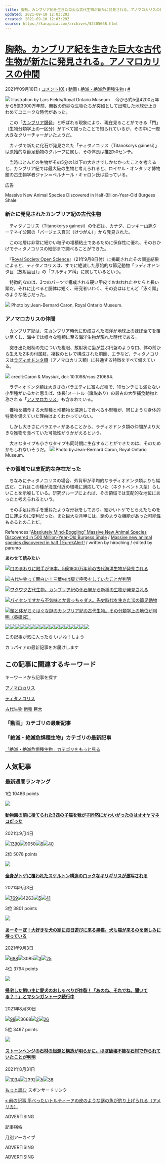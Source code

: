 ```yaml
---
title: 胸熱。カンブリア紀を生きた巨大な古代生物が新たに発見される。アノマロカリスの仲間
updated: 2021-09-10 12:03:29Z
created: 2021-09-10 12:03:29Z
source: https://karapaia.com/archives/52305668.html
---
```


# [胸熱。カンブリア紀を生きた巨大な古代生物が新たに発見される。アノマロカリスの仲間](https://karapaia.com/archives/52305668.html)

2021年09月10日 ι [コメント(0)](https://karapaia.com/archives/52305668.html#comments) ι [動画](https://karapaia.com/archives/cat_50034566.html) ι [絶滅・絶滅危惧種生物](https://karapaia.com/archives/cat_50034583.html) ι [#](http://livedoor.blogcms.jp/blog/karapaia_zaeega/article/edit?id=52305668)

![](https://livedoor.sp.blogimg.jp/karapaia_zaeega/imgs/8/5/8582f1bc.jpg)
Illustration by Lars Fields/Royal Ontario Museum
　今から約5億4200万年から5億3000万年前、無数の奇妙な生物たちが突如として出現した地球史上きわめてユニークな時代があった。

　この「[カンブリア爆発](https://ja.wikipedia.org/wiki/%E3%82%AB%E3%83%B3%E3%83%96%E3%83%AA%E3%82%A2%E7%88%86%E7%99%BA)」と呼ばれる現象により、現在見ることができる「門」（生物分類学上の一区分）がすべて揃ったことで知られているが、その中に一際大きなクリーチャーがいたようだ。

　カナダで新たに化石が発見された「ティタノコリス（Titanokorys gainesi）」は原始的な節足動物のグループに属し、その体長は推定50センチ。

　当時ほとんどの生物がその5分の1以下の大きさでしかなかったことを考えると、カンブリア紀では最大級の生物と考えられると、ロイヤル・オンタリオ博物館の古生物学者ジャン＝ベルナール・キャロン氏は語っている。

広告

Massive New Animal Species Discovered in Half-Billion-Year-Old Burgess Shale

### 新たに発見されたカンブリア紀の古代生物

　ティタノコリス（Titanokorys gainesi）の化石は、カナダ、ロッキー山脈クーテネイ公園の「バージェス頁岩（けつがん）」から発見された。

　この地層は非常に細かい粒子の堆積粘土であるために保存性に優れ、そのおかげでティタノコリスの細部まで調べることができた。

　『[Royal Society Open Science](https://royalsocietypublishing.org/doi/10.1098/rsos.210664)』（21年9月8日付）に掲載されたその調査結果によると、ティタノコリスは、すでに絶滅した原始的な節足動物「ラディオドンタ目（放射歯目）」の「フルディア科」に属しているという。

　特徴的なのは、3つのパーツで構成される硬い甲皮でおおわれたやたらと長い頭だ。それに比べると胴体は短く、研究者いわく、その姿はほとんど「泳ぐ頭」のような感じだった。

![](https://livedoor.blogimg.jp/karapaia_zaeega/imgs/9/3/93f44351.jpg)
Photo by:Jean-Bernard Caron, Royal Ontario Museum.

### アノマロカリスの仲間

　カンブリア紀は、先カンブリア時代に形成された海洋が地球上のほぼ全てを覆い尽くし、海中では様々な種類に至る海洋生物が現れた時代である。

　突き出た眼柄の先についた複眼、放射状に歯が並ぶ円盤のような口、体の前から生えた2本の付属肢、複数のヒレで構成された胴節、エラなど、ティタノコリスは[ラディオドンタ類](https://ja.wikipedia.org/wiki/%E3%82%A2%E3%83%8E%E3%83%9E%E3%83%AD%E3%82%AB%E3%83%AA%E3%82%B9%E9%A1%9E)（アノマロカリス類）に共通する特徴をすべて備えている。

![](https://livedoor.blogimg.jp/karapaia_zaeega/imgs/0/e/0ee562b2.jpg)
credit:Caron & Moysiuk, doi: 10.1098/rsos.210664.

　ラディオドンタ類は大きさのバラエティに富んだ種で、10センチにも満たない小型種がいるかと思えば、体長1メートル（諸説あり）の最古の大型捕食動物と称される「[アノマロカリス](https://karapaia.com/archives/52054129.html)」も含まれている。

　獲物を捕食する大型種と堆積物を濾過して食べる小型種が、同じような身体的特徴を備えていた理由はよくわかっていない。

　しかし大きさにバラエティがあることから、ラディオドンタ類の仲間がより大きな獲物を食べていた可能性がうかがえるという。

　大きなタイプも小さなタイプも同時期に生存することができたのは、そのためかもしれないそうだ。
![](https://livedoor.blogimg.jp/karapaia_zaeega/imgs/f/f/ff348a18.jpg)
Photo by:Jean-Bernard Caron, Royal Ontario Museum.

### その領域では支配的な存在だった

　ちなみにティタノコリスの場合、外背甲が平均的なラディオドンタ類よりも幅広だ。これはこの種が海底付近の環境に適応していた（ネクトベントス型）らしいことを示唆している。研究グループによれば、その領域では支配的な地位にあったと考えられるという。

　その手足は熊手を重ねたような形状をしており、細かいトゲでとらえたものを口に運ぶのに便利だった。また巨大な背甲には、鋤のような機能があった可能性もあるとのことだ。

References:“[Absolutely Mind-Boggling” Massive New Animal Species Discovered in 500 Million-Year-Old Burgess Shale](https://scitechdaily.com/absolutely-mind-boggling-massive-new-animal-species-discovered-in-500-million-year-old-burgess-shale/) / [Massive new animal species discovered in half | EurekAlert!](https://www.eurekalert.org/news-releases/927332) / written by hiroching / edited by parumo

**あわせて読みたい**

[![](https://livedoor.blogimg.jp/karapaia_zaeega/imgs/b/4/b4e9c928.jpg)口のまわりに触手が18本。5億1800万年前の古代海洋生物が発見される](https://karapaia.com/archives/52272748.html)

[![](https://livedoor.blogimg.jp/karapaia_zaeega/imgs/0/f/0ffb4160.jpg)古代生物って面白い！三葉虫は脚で呼吸をしていたことが判明](https://karapaia.com/archives/52300896.html)

[![](https://livedoor.blogimg.jp/karapaia_zaeega/imgs/5/e/5e9db65b.jpg)ワクワク古代生物。カンブリア紀の化石層から新種の生物が発見される](https://karapaia.com/archives/52272443.html)

[![](https://livedoor.blogimg.jp/karapaia_zaeega/imgs/6/6/6637bd54.jpg)パイセンですから不気味とか言っちゃダメ。先史時代を生きた10の節足動物](https://karapaia.com/archives/52220133.html)

[![](https://livedoor.blogimg.jp/karapaia_zaeega/imgs/9/b/9b2f6a99.jpg)頭と体がちぐはぐな謎のカンブリア紀の古代生物。その分類学上の地位が判明（英研究）](https://karapaia.com/archives/52271682.html)

![](https://livedoor.blogimg.jp/karapaia_zaeega/imgs/8/5/8582f1bc.jpg)![](https://livedoor.blogimg.jp/karapaia_zaeega/imgs/d/0/d0551eb4.jpg)![](https://livedoor.sp.blogimg.jp/karapaia_zaeega/imgs/8/5/8582f1bc.jpg)![](https://livedoor.blogimg.jp/karapaia_zaeega/imgs/9/3/93f44351.jpg)![](https://livedoor.blogimg.jp/karapaia_zaeega/imgs/3/6/36166763.jpg)![](https://livedoor.blogimg.jp/karapaia_zaeega/imgs/9/f/9f9c3680.jpg)![](https://livedoor.blogimg.jp/karapaia_zaeega/imgs/0/e/0ee562b2.jpg)![](https://livedoor.blogimg.jp/karapaia_zaeega/imgs/d/7/d7e6ad68.jpg)![](https://livedoor.blogimg.jp/karapaia_zaeega/imgs/5/f/5f3ebfdc.jpg)![](https://livedoor.blogimg.jp/karapaia_zaeega/imgs/f/f/ff348a18.jpg)![](https://livedoor.blogimg.jp/karapaia_zaeega/imgs/8/0/80d6a10f.jpg)![](https://livedoor.blogimg.jp/karapaia_zaeega/imgs/7/f/7fdf14ec.jpg)![](https://livedoor.blogimg.jp/karapaia_zaeega/imgs/b/4/b4e9c928.jpg)![](https://livedoor.blogimg.jp/karapaia_zaeega/imgs/0/f/0ffb4160.jpg)![](https://livedoor.blogimg.jp/karapaia_zaeega/imgs/5/e/5e9db65b.jpg)![](https://livedoor.blogimg.jp/karapaia_zaeega/imgs/6/6/6637bd54.jpg)![](https://livedoor.blogimg.jp/karapaia_zaeega/imgs/9/b/9b2f6a99.jpg)

この記事が気に入ったら
いいね！しよう

カラパイアの最新記事をお届けします

## この記事に関連するキーワード

キーワードから記事を探す

[アノマロカリス](https://karapaia.com/tag/%E3%82%A2%E3%83%8E%E3%83%9E%E3%83%AD%E3%82%AB%E3%83%AA%E3%82%B9)

[ティタノコリス](https://karapaia.com/tag/%E3%83%86%E3%82%A3%E3%82%BF%E3%83%8E%E3%82%B3%E3%83%AA%E3%82%B9)

[古代生物](https://karapaia.com/tag/%E5%8F%A4%E4%BB%A3%E7%94%9F%E7%89%A9)
[新種](https://karapaia.com/tag/%E6%96%B0%E7%A8%AE)
[巨大](https://karapaia.com/tag/%E5%B7%A8%E5%A4%A7)

### 「動画」カテゴリの最新記事

### 「絶滅・絶滅危惧種生物」カテゴリの最新記事

[「絶滅・絶滅危惧種生物」カテゴリをもっと見る](https://karapaia.com/archives/cat_50034583.html)

## 人気記事

### 最新週間ランキング

1位
10486 points

[![](https://livedoor.blogimg.jp/karapaia_zaeega/imgs/7/b/7bfb8dc9.jpg)](https://karapaia.com/archives/52305497.html)

#### [動物園の前に捨てられた3匹の子猫を我が子同然にかわいがったのはオオヤマネコだった](https://karapaia.com/archives/52305497.html)

2021年9月4日

[![](https://livedoor.4.blogimg.jp/karapaia_zaeega/imgs/6/f/6f07d0be.png)1390](https://twitter.com/search?q=https%3A%2F%2Fkarapaia.com%2Farchives%2F52305497.html)![](https://livedoor.4.blogimg.jp/karapaia_zaeega/imgs/2/7/27bc7918.png)9050[![](https://livedoor.4.blogimg.jp/karapaia_zaeega/imgs/9/2/924bd12b.png)6](http://b.hatena.ne.jp/entry/karapaia.com/archives/52305497.html)[![](https://livedoor.4.blogimg.jp/karapaia_zaeega/imgs/b/f/bf696b62.png)40](https://karapaia.com/archives/52305497.html#comments)

2位
5078 points

[![](https://livedoor.blogimg.jp/karapaia_zaeega/imgs/8/0/80d59e19.jpg)](https://karapaia.com/archives/52289142.html)

#### [全身がトゲに覆われたスケルトン構造のロックなキリギリスが激写される](https://karapaia.com/archives/52289142.html)

2021年9月3日

[![](https://livedoor.4.blogimg.jp/karapaia_zaeega/imgs/6/f/6f07d0be.png)769](https://twitter.com/search?q=https%3A%2F%2Fkarapaia.com%2Farchives%2F52289142.html)![](https://livedoor.4.blogimg.jp/karapaia_zaeega/imgs/2/7/27bc7918.png)4263[![](https://livedoor.4.blogimg.jp/karapaia_zaeega/imgs/9/2/924bd12b.png)5](http://b.hatena.ne.jp/entry/karapaia.com/archives/52289142.html)[![](https://livedoor.4.blogimg.jp/karapaia_zaeega/imgs/b/f/bf696b62.png)41](https://karapaia.com/archives/52289142.html#comments)

3位
3801 points

[![](https://livedoor.blogimg.jp/karapaia_zaeega/imgs/c/9/c9f74e26.jpg)](https://karapaia.com/archives/52305444.html)

#### [あーそーぼ！大好きな犬の家に毎日遊びに来る黒猫。犬も猫が来るのを楽しみに待っている](https://karapaia.com/archives/52305444.html)

2021年9月3日

[![](https://livedoor.4.blogimg.jp/karapaia_zaeega/imgs/6/f/6f07d0be.png)688](https://twitter.com/search?q=https%3A%2F%2Fkarapaia.com%2Farchives%2F52305444.html)![](https://livedoor.4.blogimg.jp/karapaia_zaeega/imgs/2/7/27bc7918.png)3085[![](https://livedoor.4.blogimg.jp/karapaia_zaeega/imgs/9/2/924bd12b.png)3](http://b.hatena.ne.jp/entry/karapaia.com/archives/52305444.html)[![](https://livedoor.4.blogimg.jp/karapaia_zaeega/imgs/b/f/bf696b62.png)25](https://karapaia.com/archives/52305444.html#comments)

4位
3794 points

[![](https://livedoor.blogimg.jp/maranda/imgs/a/b/ab23c143.jpg)](https://karapaia.com/archives/52305378.html)

#### [帰宅した飼い主に愛犬のおしゃべりが炸裂！「あのね、それでね、聞いてる？！」とマシンガントーク続行中](https://karapaia.com/archives/52305378.html)

2021年8月30日

[![](https://livedoor.4.blogimg.jp/karapaia_zaeega/imgs/6/f/6f07d0be.png)98](https://twitter.com/search?q=https%3A%2F%2Fkarapaia.com%2Farchives%2F52305378.html)![](https://livedoor.4.blogimg.jp/karapaia_zaeega/imgs/2/7/27bc7918.png)3668[![](https://livedoor.4.blogimg.jp/karapaia_zaeega/imgs/9/2/924bd12b.png)2](http://b.hatena.ne.jp/entry/karapaia.com/archives/52305378.html)[![](https://livedoor.4.blogimg.jp/karapaia_zaeega/imgs/b/f/bf696b62.png)26](https://karapaia.com/archives/52305378.html#comments)

5位
3467 points

[![](https://livedoor.blogimg.jp/karapaia_zaeega/imgs/4/6/46c061d7.jpg)](https://karapaia.com/archives/52305369.html)

#### [ストーンヘンジの石材の起源と構造が明らかに。ほぼ破壊不能な石材で作られていたことが判明](https://karapaia.com/archives/52305369.html)

2021年8月31日

[![](https://livedoor.4.blogimg.jp/karapaia_zaeega/imgs/6/f/6f07d0be.png)1034](https://twitter.com/search?q=https%3A%2F%2Fkarapaia.com%2Farchives%2F52305369.html)![](https://livedoor.4.blogimg.jp/karapaia_zaeega/imgs/2/7/27bc7918.png)2392[![](https://livedoor.4.blogimg.jp/karapaia_zaeega/imgs/9/2/924bd12b.png)5](http://b.hatena.ne.jp/entry/karapaia.com/archives/52305369.html)[![](https://livedoor.4.blogimg.jp/karapaia_zaeega/imgs/b/f/bf696b62.png)36](https://karapaia.com/archives/52305369.html#comments)

[もっと読む](http://karapaia.sakura.ne.jp/rank/p/w/20210830/0)
スポンサードリンク

 [  « 前の記事  平べったいトルティーアの皮のような謎の魚が釣り上げられる（アメリカ）](https://karapaia.com/archives/52305631.html)

ADVERTISING

記事検索

月別アーカイブ

ADVERTISING

ADVERTISING